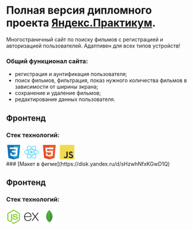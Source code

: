 # Полная версия дипломного проекта [Яндекс.Практикум](https://practicum.yandex.ru/).
Многостраничный сайт по поиску фильмов с регистрацией и авторизацией пользователей. Адаптивен для всех типов устройств!
### Общий функционал сайта:
- регистрация и аунтификация пользователя;
- поиск фильмов, фильтрация, показ нужного количества фильмов в зависимости от ширины экрана;
- сохранение и удаление фильмов;
- редактирование данных пользователя.
## Фронтенд
### Стек технологий:
<div>
  <img src="https://github.com/devicons/devicon/blob/master/icons/css3/css3-original.svg" title="css" alt="css" width="40" height="40"/>&nbsp
  <img src="https://github.com/devicons/devicon/blob/master/icons/react/react-original.svg" title="reactjs" alt="reactjs" width="40" height="40"/>&nbsp
  <img src="https://github.com/devicons/devicon/blob/master/icons/html5/html5-original.svg" title="html5" alt="html5" width="40" height="40"/>&nbsp
  <img src="https://github.com/devicons/devicon/blob/master/icons/javascript/javascript-original.svg" title="javascript" alt="javascript" width="40" height="40"/>&nbsp
</div>
### [Макет в фигме](https://disk.yandex.ru/d/sHzwhNfxKGwD1Q)

## Фронтенд
### Стек технологий:
<div>
  <img src="https://github.com/devicons/devicon/blob/master/icons/nodejs/nodejs-original.svg" title="nodejs" alt="nodejs" width="40" height="40"/>&nbsp
  <img src="https://github.com/devicons/devicon/blob/master/icons/express/express-original.svg" title="express" alt="express" width="40" height="40"/>&nbsp
  <img src="https://github.com/devicons/devicon/blob/master/icons/mongodb/mongodb-original.svg" title="mongodb" alt="mongodb" width="40" height="40"/>&nbsp
</div>

